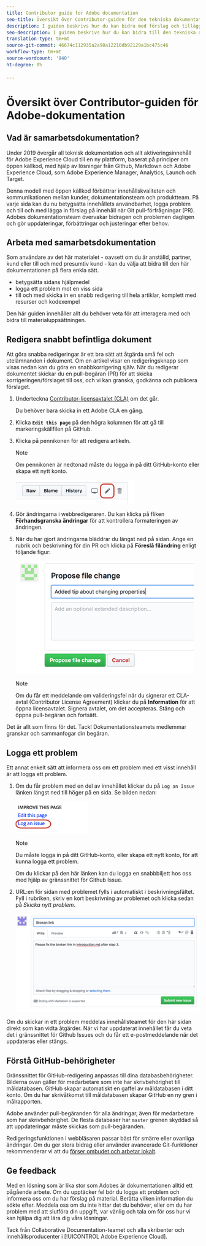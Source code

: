 ```yaml
---
title: Contributor guide for Adobe documentation
seo-title: Översikt över Contributor-guiden för den tekniska dokumentationen för Adobe Experience Cloud
description: I guiden beskrivs hur du kan bidra med förslag och tillägg till Adobes dokumentationswebbplats.
seo-description: I guiden beskrivs hur du kan bidra till den tekniska dokumentationen för [!UICONTROL Adobe Experience Cloud].
translation-type: tm+mt
source-git-commit: 46674c112935a2a98a12210db92129a1bc475c46
workflow-type: tm+mt
source-wordcount: '840'
ht-degree: 0%

---
```



# Översikt över Contributor-guiden för Adobe-dokumentation

## Vad är samarbetsdokumentation?

Under 2019 övergår all teknisk dokumentation och allt aktiveringsinnehåll för Adobe Experience Cloud till en ny plattform, baserat på principer om öppen källkod, med hjälp av lösningar från Github, Markdown och Adobe Experience Cloud, som Adobe Experience Manager, Analytics, Launch och Target.

Denna modell med öppen källkod förbättrar innehållskvaliteten och kommunikationen mellan kunder, dokumentationsteam och produktteam. På varje sida kan du nu betygsätta innehållets användbarhet, logga problem och till och med lägga in förslag på innehåll när Git pull-förfrågningar (PR). Adobes dokumentationsteam övervakar bidragen och problemen dagligen och gör uppdateringar, förbättringar och justeringar efter behov.

## Arbeta med samarbetsdokumentation

Som användare av det här materialet - oavsett om du är anställd, partner, kund eller till och med presumtiv kund - kan du välja att bidra till den här dokumentationen på flera enkla sätt.

* betygsätta sidans hjälpmedel
* logga ett problem mot en viss sida
* till och med skicka in en snabb redigering till hela artiklar, komplett med resurser och kodexempel

Den här guiden innehåller allt du behöver veta för att interagera med och bidra till materialuppsättningen.

<!--
> [!IMPORTANT]
> All repositories that publish to docs.adobe.com have adopted the [Adobe Open Source Code of Conduct](../code-of-conduct.md) or the [.NET Foundation Code of Conduct](https://dotnetfoundation.org/code-of-conduct). For more information, see the [Contributing](../contributing.md) article.
>
> Minor corrections or clarifications to documentation and code examples in public repositories are covered by the [Adobe Documentation Terms of Use](https://www.adobe.com/legal/terms.html). New or significant changes generate a comment in the pull request, asking you to submit an online Contribution License Agreement (CLA) if you are not an employee of Adobe. We need you to complete the online form before we can review or accept your pull request.
-->

## Redigera snabbt befintliga dokument

Att göra snabba redigeringar är ett bra sätt att åtgärda små fel och utelämnanden i dokument. Om en artikel visar en redigeringsknapp som visas nedan kan du göra en snabbkorrigering själv. När du redigerar dokumentet skickar du en pull-begäran (PR) för att skicka korrigeringen/förslaget till oss, och vi kan granska, godkänna och publicera förslaget.

1. Underteckna [Contributor-licensavtalet (CLA)](http://opensource.adobe.com/cla.html) om det går.

   Du behöver bara skicka in ett Adobe CLA en gång.
1. Klicka **`Edit this page`** på den högra kolumnen för att gå till markeringskällfilen på GitHub.
1. Klicka på pennikonen för att redigera artikeln.

   >[!NOTE]
   >
   >Om pennikonen är nedtonad måste du logga in på ditt GitHub-konto eller skapa ett nytt konto.

   ![Placering av pennikonen](assets/edit-icon.png)

1. Gör ändringarna i webbredigeraren. Du kan klicka på fliken **Förhandsgranska ändringar** för att kontrollera formateringen av ändringen.
1. När du har gjort ändringarna bläddrar du längst ned på sidan. Ange en rubrik och beskrivning för din PR och klicka på **Föreslå filändring** enligt följande figur:

   ![föreslå ändringar](assets/submit-pull-request.png)

   >[!NOTE]
   >
   >Om du får ett meddelande om valideringsfel när du signerar ett CLA-avtal (Contributor License Agreement) klickar du på **Information** för att öppna licensavtalet. Signera avtalet, om det accepteras. Stäng och öppna pull-begäran och fortsätt.

Det är allt som finns för det. Tack! Dokumentationsteamets medlemmar granskar och sammanfogar din begäran.

## Logga ett problem

Ett annat enkelt sätt att informera oss om ett problem med ett visst innehåll är att logga ett problem.

1. Om du får problem med en del av innehållet klickar du på `Log an Issue` länken längst ned till höger på en sida. Se bilden nedan:

   ![](assets/git_log_issue.png)

   >[!NOTE]
   >
   >Du måste logga in på ditt GitHub-konto, eller skapa ett nytt konto, för att kunna logga ett problem.

   Om du klickar på den här länken kan du logga en snabbbiljett hos oss med hjälp av gränssnittet för Github Issue.

1. URL:en för sidan med problemet fylls i automatiskt i beskrivningsfältet. Fyll i rubriken, skriv en kort beskrivning av problemet och klicka sedan på *Skicka nytt problem*.

   ![](assets/git_issue_example.png)

Om du skickar in ett problem meddelas innehållsteamet för den här sidan direkt som kan vidta åtgärder. När vi har uppdaterat innehållet får du veta det i gränssnittet för Github Issues och du får ett e-postmeddelande när det uppdateras eller stängs.

## Förstå GitHub-behörigheter

Gränssnittet för GitHub-redigering anpassas till dina databasbehörigheter. Bilderna ovan gäller för medarbetare som inte har skrivbehörighet till måldatabasen. GitHub skapar automatiskt en gaffel av måldatabasen i ditt konto. Om du har skrivåtkomst till måldatabasen skapar GitHub en ny gren i målrapporten.

Adobe använder pull-begäranden för alla ändringar, även för medarbetare som har skrivbehörighet. De flesta databaser har `master` grenen skyddad så att uppdateringar måste skickas som pull-begäranden.

Redigeringsfunktionen i webbläsaren passar bäst för smärre eller ovanliga ändringar. Om du ger stora bidrag eller använder avancerade Git-funktioner rekommenderar vi att du [förser ombudet och arbetar lokalt](setup/full-workflow.md).

## Ge feedback

Med en lösning som är lika stor som Adobes är dokumentationen alltid ett pågående arbete. Om du upptäcker fel bör du logga ett problem och informera oss om du har förslag på material. Berätta vilken information du sökte efter. Meddela oss om du inte hittar det du behöver, eller om du har problem med att slutföra din uppgift, var vänlig och tala om för oss hur vi kan hjälpa dig att lära dig våra lösningar.

Tack från Collaborative Documentation-teamet och alla skribenter och innehållsproducenter i [!UICONTROL Adobe Experience Cloud].
